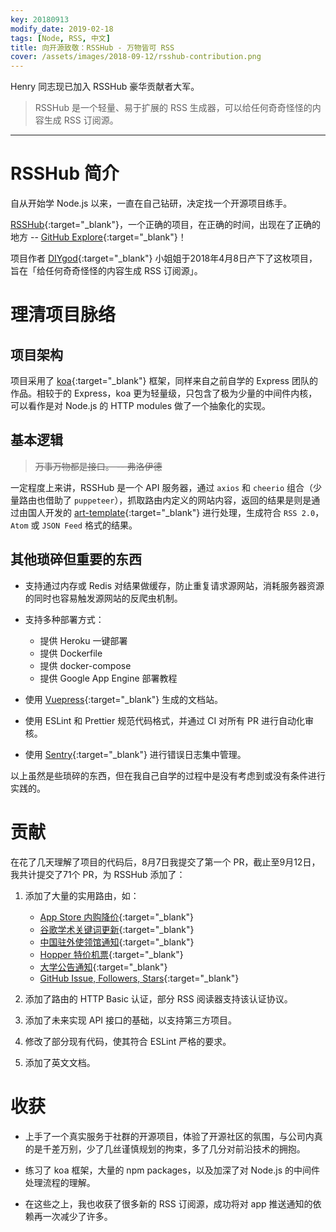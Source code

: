 ```yaml
---
key: 20180913
modify_date: 2019-02-18
tags: [Node, RSS, 中文]
title: 向开源致敬：RSSHub - 万物皆可 RSS
cover: /assets/images/2018-09-12/rsshub-contribution.png
---
```


Henry 同志现已加入 RSSHub 豪华贡献者大军。

> RSSHub 是一个轻量、易于扩展的 RSS 生成器，可以给任何奇奇怪怪的内容生成 RSS 订阅源。

<!--more-->

---

# RSSHub 简介

自从开始学 Node.js 以来，一直在自己钻研，决定找一个开源项目练手。

[RSSHub](https://github.com/DIYgod/RSSHub){:target="_blank"}，一个正确的项目，在正确的时间，出现在了正确的地方 -- [GitHub Explore](https://github.com/explore){:target="_blank"}！

项目作者 [DIYgod](https://github.com/DIYgod){:target="_blank"} 小姐姐于2018年4月8日产下了这枚项目，旨在「给任何奇奇怪怪的内容生成 RSS 订阅源」。

# 理清项目脉络

## 项目架构

项目采用了 [koa](https://koajs.com/){:target="_blank"} 框架，同样来自之前自学的 Express 团队的作品。相较于的 Express，koa 更为轻量级，只包含了极为少量的中间件内核，可以看作是对 Node.js 的 HTTP modules 做了一个抽象化的实现。

## 基本逻辑

> ~~万事万物都是接口。 -- 弗洛伊德~~

一定程度上来讲，RSSHub 是一个 API 服务器，通过 `axios` 和 `cheerio` 组合（少量路由也借助了 `puppeteer`），抓取路由内定义的网站内容，返回的结果是则是通过由国人开发的 [art-template](https://aui.github.io/art-template/){:target="_blank"} 进行处理，生成符合 `RSS 2.0`，`Atom` 或 `JSON Feed` 格式的结果。

## 其他琐碎但重要的东西

- 支持通过内存或 Redis 对结果做缓存，防止重复请求源网站，消耗服务器资源的同时也容易触发源网站的反爬虫机制。

- 支持多种部署方式：
  - 提供 Heroku 一键部署
  - 提供 Dockerfile
  - 提供 docker-compose
  - 提供 Google App Engine 部署教程

- 使用 [Vuepress](https://vuepress.vuejs.org/){:target="_blank"} 生成的文档站。

- 使用 ESLint 和 Prettier 规范代码格式，并通过 CI 对所有 PR 进行自动化审核。

- 使用 [Sentry](https://sentry.io/){:target="_blank"} 进行错误日志集中管理。

以上虽然是些琐碎的东西，但在我自己自学的过程中是没有考虑到或没有条件进行实践的。

# 贡献

在花了几天理解了项目的代码后，8月7日我提交了第一个 PR，截止至9月12日，我共计提交了71个 PR，为 RSSHub 添加了：

1. 添加了大量的实用路由，如：
    - [App Store 内购降价](https://docs.rsshub.app/#app-store-mac-app-store){:target="_blank"}
    - [谷歌学术关键词更新](https://docs.rsshub.app/#%E8%B0%B7%E6%AD%8C%E5%AD%A6%E6%9C%AF%E5%85%B3%E9%94%AE%E8%AF%8D%E6%9B%B4%E6%96%B0){:target="_blank"}
    - [中国驻外使领馆通知](https://docs.rsshub.app/#%E4%B8%AD%E5%9B%BD%E9%A9%BB%E5%A4%96%E4%BD%BF%E9%A2%86%E9%A6%86%E9%80%9A%E7%9F%A5){:target="_blank"}
    - [Hopper 特价机票](https://docs.rsshub.app/#hopper-flight-deals){:target="_blank"}
    - [大学公告通知](https://docs.rsshub.app/#%E5%A4%A7%E5%AD%A6%E9%80%9A%E7%9F%A5){:target="_blank"}
    - [GitHub Issue, Followers, Stars](https://docs.rsshub.app/#%E4%BB%93%E5%BA%93-issue){:target="_blank"}

1. 添加了路由的 HTTP Basic 认证，部分 RSS 阅读器支持该认证协议。
1. 添加了未来实现 API 接口的基础，以支持第三方项目。
1. 修改了部分现有代码，使其符合 ESLint 严格的要求。
1. 添加了英文文档。

# 收获

- 上手了一个真实服务于社群的开源项目，体验了开源社区的氛围，与公司内真的是千差万别，少了几丝谨慎规划的拘束，多了几分对前沿技术的拥抱。

- 练习了 koa 框架，大量的 npm packages，以及加深了对 Node.js 的中间件处理流程的理解。

- 在这些之上，我也收获了很多新的 RSS 订阅源，成功将对 app 推送通知的依赖再一次减少了许多。
